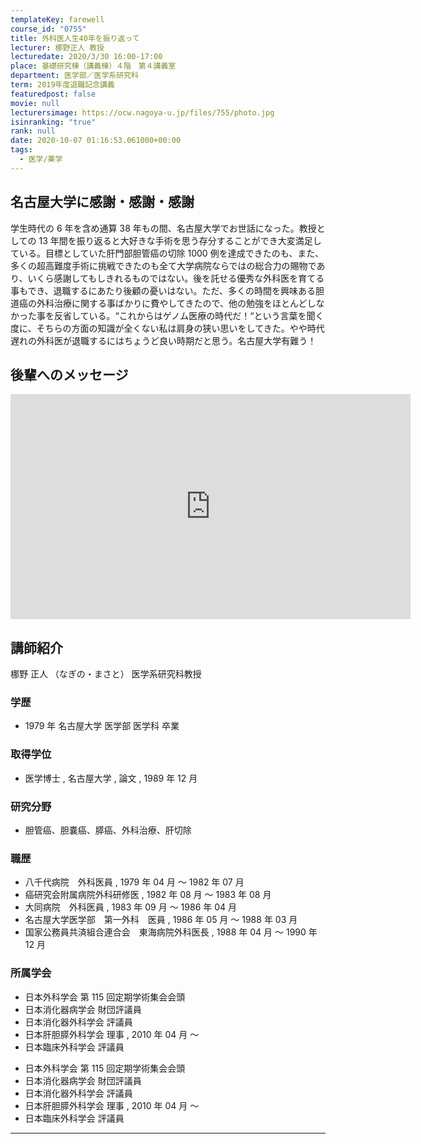 ```yaml
---
templateKey: farewell
course_id: "0755"
title: 外科医人生40年を振り返って
lecturer: 梛野正人 教授
lecturedate: 2020/3/30 16:00-17:00
place: 基礎研究棟（講義棟）４階　第４講義室
department: 医学部／医学系研究科
term: 2019年度退職記念講義
featuredpost: false
movie: null
lecturersimage: https://ocw.nagoya-u.jp/files/755/photo.jpg
isinranking: "true"
rank: null
date: 2020-10-07 01:16:53.061000+00:00
tags:
  - 医学/薬学
---
```


## 名古屋大学に感謝・感謝・感謝

学生時代の 6 年を含め通算 38 年もの間、名古屋大学でお世話になった。教授としての 13 年間を振り返ると大好きな手術を思う存分することができ大変満足している。目標としていた肝門部胆管癌の切除 1000 例を達成できたのも、また、多くの超高難度手術に挑戦できたのも全て大学病院ならではの総合力の賜物であり、いくら感謝してもしきれるものではない。後を託せる優秀な外科医を育てる事もでき、退職するにあたり後顧の憂いはない。ただ、多くの時間を興味ある胆道癌の外科治療に関する事ばかりに費やしてきたので、他の勉強をほとんどしなかった事を反省している。“これからはゲノム医療の時代だ！“という言葉を聞く度に、そちらの方面の知識が全くない私は肩身の狭い思いをしてきた。やや時代遅れの外科医が退職するにはちょうど良い時期だと思う。名古屋大学有難う！

## 後輩へのメッセージ

<iframe src="https://nuvideo.media.nagoya-u.ac.jp/embed/c5ac299f42967f72a8df9ebe62fababd54d42404" width="640" height="360" frameborder="0" allowfullscreen></iframe>

## 講師紹介

梛野 正人 （なぎの・まさと） 医学系研究科教授

### 学歴

- 1979 年 名古屋大学 医学部 医学科 卒業

### 取得学位

- 医学博士 , 名古屋大学 , 論文 , 1989 年 12 月

### 研究分野

- 胆管癌、胆嚢癌、膵癌、外科治療、肝切除

### 職歴

- 八千代病院　外科医員 , 1979 年 04 月 ～ 1982 年 07 月
- 癌研究会附属病院外科研修医 , 1982 年 08 月 ～ 1983 年 08 月
- 大同病院　外科医員 , 1983 年 09 月 ～ 1986 年 04 月
- 名古屋大学医学部　第一外科　医員 , 1986 年 05 月 ～ 1988 年 03 月
- 国家公務員共済組合連合会　東海病院外科医長 , 1988 年 04 月 ～ 1990 年 12 月

### 所属学会

- 日本外科学会 第 115 回定期学術集会会頭
- 日本消化器病学会 財団評議員
- 日本消化器外科学会 評議員
- 日本肝胆膵外科学会 理事 , 2010 年 04 月 ～
- 日本臨床外科学会 評議員

* 日本外科学会 第 115 回定期学術集会会頭
* 日本消化器病学会 財団評議員
* 日本消化器外科学会 評議員
* 日本肝胆膵外科学会 理事 , 2010 年 04 月 ～
* 日本臨床外科学会 評議員

---
